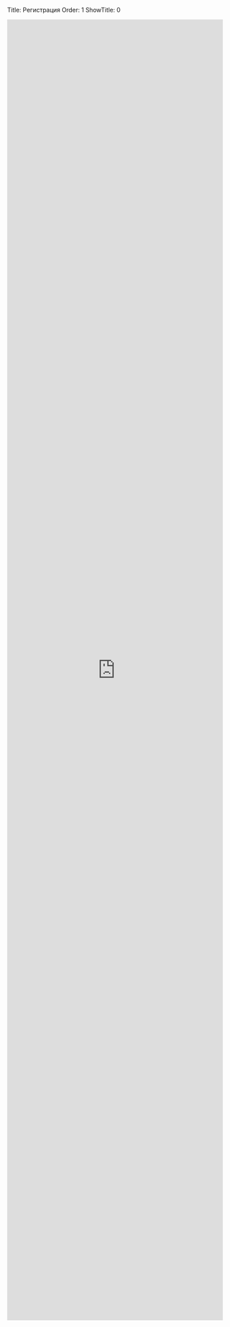 Title: Регистрация
Order: 1
ShowTitle: 0

<iframe src="https://docs.google.com/forms/d/e/1FAIpQLSdTQigpUTArXDdSZ0-enW9vPd7j8QxVcjyZ2u22TreHhiCB3w/viewform?embedded=true" width="100%" height="3035px" frameborder="0" marginheight="0" marginwidth="0">Загрузка...</iframe>
